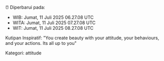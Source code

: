 ⏰ Diperbarui pada:
- WIB: Jumat, 11 Juli 2025 06.27.08 UTC
- WITA: Jumat, 11 Juli 2025 07.27.08 UTC
- WIT: Jumat, 11 Juli 2025 08.27.08 UTC

Kutipan Inspiratif:
"You create beauty with your attitude, your behaviours, and your actions. Its all up to you"


Kategori: attitude


